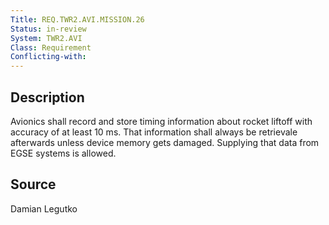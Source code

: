 ```yaml
---
Title: REQ.TWR2.AVI.MISSION.26
Status: in-review
System: TWR2.AVI
Class: Requirement
Conflicting-with: 
---
```


## Description

Avionics shall record and store timing information about rocket liftoff with accuracy of at least 10 ms. That information shall always be retrievale afterwards unless device memory gets damaged. Supplying that data from EGSE systems is allowed.

## Source

Damian Legutko